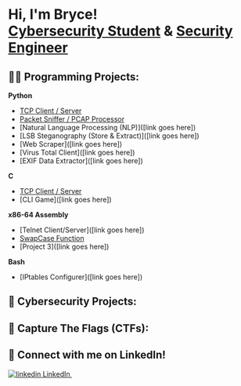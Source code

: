 <h1>Hi, I'm Bryce! <br/><a href="https://www.linkedin.com/in/brycethorpe/">Cybersecurity Student</a> & <a href="https://github.com/Surf-Wax">Security Engineer</a></h1> 

<h2>👨‍💻 Programming Projects:</h2>

<b>Python</b>
  - [TCP Client / Server](https://github.com/Surf-Wax/TCP-Client-Server-Python)
  - [Packet Sniffer / PCAP Processor](https://github.com/Surf-Wax/Packet-Sniffer-PCAP-Analyzer-Python)
  - [Natural Language Processing (NLP)]([link goes here])
  - [LSB Steganography (Store & Extract)]([link goes here])
  - [Web Scraper]([link goes here])
  - [Virus Total Client]([link goes here])
  - [EXIF Data Extractor]([link goes here])
 
<b>C</b>
  - [TCP Client / Server](https://github.com/Surf-Wax/TCP-Client-Server)
  - [CLI Game]([link goes here])

<b>x86-64 Assembly</b>
  - [Telnet Client/Server]([link goes here])
  - [SwapCase Function](https://github.com/Surf-Wax/SwapCase)
  - [Project 3]([link goes here])

<b>Bash</b>
  - [IPtables Configurer]([link goes here])


<h2>🔐 Cybersecurity Projects:</h2>

<h2>🚩 Capture The Flags (CTFs):</h2>

<h2> 🤳 Connect with me on LinkedIn!</h2>

<p>
  <a href="https://www.linkedin.com/brycethorpe" rel="nofollow noreferrer">
    <img src="https://i.stack.imgur.com/gVE0j.png" alt="linkedin"> LinkedIn
  </a> &nbsp;
  </a>
</p>


<!--
**Surf-Wax/Surf-Wax** is a ✨ _special_ ✨ repository because its `README.md` (this file) appears on your GitHub profile.

Here are some ideas to get you started:

- 🔭 I’m currently working on ...
- 🌱 I’m currently learning ...
- 👯 I’m looking to collaborate on ...
- 🤔 I’m looking for help with ...
- 💬 Ask me about ...
- 📫 How to reach me: ...
- 😄 Pronouns: ...
- ⚡ Fun fact: ...
-->
